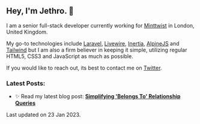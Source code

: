 ## Hey, I'm Jethro. 👋

I am a senior full-stack developer currently working for [Minttwist](https://www.minttwist.com/) in London, United Kingdom. 

My go-to technologies include [Laravel](https://laravel.com/), [Livewire](https://laravel-livewire.com/), [Inertia](https://inertiajs.com/), [AlpineJS](https://alpinejs.dev/) and [Tailwind](https://tailwindcss.com/) but I am also a firm believer in keeping it simple, utilizing regular HTML5, CSS3 and JavaScript as much as possible. 

If you would like to reach out, its best to contact me on [Twitter](https://twitter.com/jethromayuk).

### Latest Posts:


- ✨ Read my latest blog post: **[Simplifying 'Belongs To' Relationship Queries](https://jethromay.dev/blog/simplifying-belongs-to-relationship-queries)**

Last updated on 23 Jan 2023.
